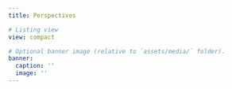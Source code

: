 ```yaml
---
title: Perspectives

# Listing view
view: compact

# Optional banner image (relative to `assets/media/` folder).
banner:
  caption: ''
  image: ''
---
```

